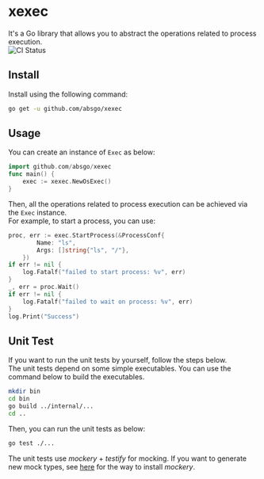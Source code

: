 # xexec
It's a Go library that allows you to abstract the operations related to process execution.  
![CI Status](https://github.com/absgo/xexec/workflows/CI/badge.svg)
## Install
Install using the following command:
```bash
go get -u github.com/absgo/xexec
```

## Usage
You can create an instance of `Exec` as below:
```go
import github.com/absgo/xexec
func main() {
    exec := xexec.NewOsExec()
}
```
Then, all the operations related to process execution can be achieved via the `Exec` instance.  
For example, to start a process, you can use:
```go
proc, err := exec.StartProcess(&ProcessConf{
		Name: "ls",
		Args: []string{"ls", "/"},
	})
if err != nil {
    log.Fatalf("failed to start process: %v", err)
}
_, err = proc.Wait()
if err != nil {
    log.Fatalf("failed to wait on process: %v", err)
}
log.Print("Success")
```

## Unit Test
If you want to run the unit tests by yourself, follow the steps below.  
The unit tests depend on some simple executables. You can use the command below to build the executables.
```bash
mkdir bin
cd bin
go build ../internal/...
cd ..
```
Then, you can run the unit tests as below:
```bash
go test ./...
```
The unit tests use *mockery* + *testify* for mocking. If you want to generate new mock types, see 
[here](https://github.com/vektra/mockery) for the way to install *mockery*.
